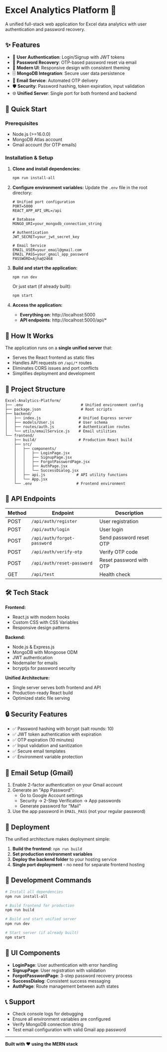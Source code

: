 # Excel Analytics Platform 🚀

A unified full-stack web application for Excel data analytics with user authentication and password recovery.

## ✨ Features

- 🔐 **User Authentication**: Login/Signup with JWT tokens
- 📧 **Password Recovery**: OTP-based password reset via email  
- 🎨 **Modern UI**: Responsive design with consistent theming
- 🗄️ **MongoDB Integration**: Secure user data persistence
- 📨 **Email Service**: Automated OTP delivery
- 🛡️ **Security**: Password hashing, token expiration, input validation
- 🌐 **Unified Server**: Single port for both frontend and backend

## 🚀 Quick Start

### Prerequisites
- Node.js (>=16.0.0)
- MongoDB Atlas account
- Gmail account (for OTP emails)

### Installation & Setup

1. **Clone and install dependencies:**
   ```bash
   npm run install-all
   ```

2. **Configure environment variables:**
   Update the `.env` file in the root directory:
   ```env
   # Unified port configuration
   PORT=5000
   REACT_APP_API_URL=/api

   # Database
   MONGO_URI=your_mongodb_connection_string

   # Authentication  
   JWT_SECRET=your_jwt_secret_key

   # Email Service
   EMAIL_USER=your_email@gmail.com
   EMAIL_PASS=your_gmail_app_password
   PASSWORD=Ajha@2468
   ```

3. **Build and start the application:**
   ```bash
   npm run dev
   ```
   
   Or just start (if already built):
   ```bash
   npm start
   ```

4. **Access the application:**
   - **Everything on**: http://localhost:5000
   - **API endpoints**: http://localhost:5000/api/*

## 🎯 How It Works

The application runs on a **single unified server** that:
- Serves the React frontend as static files
- Handles API requests on `/api/*` routes  
- Eliminates CORS issues and port conflicts
- Simplifies deployment and development

## 📁 Project Structure

```
Excel-Analytics-Platform/
├── .env                          # Unified environment config
├── package.json                  # Root scripts
├── backend/
│   ├── index.js                 # Unified Express server
│   ├── models/User.js           # User schema
│   ├── routes/auth.js           # Authentication routes
│   └── utils/emailService.js    # Email utilities
└── frontend/
    ├── build/                   # Production React build
    ├── src/
    │   ├── components/
    │   │   ├── LoginPage.jsx
    │   │   ├── SignupPage.jsx
    │   │   ├── ForgotPasswordPage.jsx
    │   │   ├── AuthPage.jsx
    │   │   └── SuccessDialog.jsx
    │   ├── api.js              # API utility functions
    │   └── App.jsx
    └── .env                    # Frontend environment
```

## 🔧 API Endpoints

| Method | Endpoint | Description |
|--------|----------|-------------|
| POST | `/api/auth/register` | User registration |
| POST | `/api/auth/login` | User login |
| POST | `/api/auth/forgot-password` | Send password reset OTP |
| POST | `/api/auth/verify-otp` | Verify OTP code |
| POST | `/api/auth/reset-password` | Reset password with OTP |
| GET | `/api/test` | Health check |

## 🛠 Tech Stack

**Frontend:**
- React.js with modern hooks
- Custom CSS with CSS Variables
- Responsive design patterns

**Backend:**
- Node.js & Express.js
- MongoDB with Mongoose ODM
- JWT authentication
- Nodemailer for emails
- bcryptjs for password security

**Unified Architecture:**
- Single server serves both frontend and API
- Production-ready React build
- Optimized static file serving

## 🔒 Security Features

- ✅ Password hashing with bcrypt (salt rounds: 10)
- ✅ JWT token authentication with expiration
- ✅ OTP expiration (10 minutes)
- ✅ Input validation and sanitization
- ✅ Secure email templates
- ✅ Environment variable protection

## 📧 Email Setup (Gmail)

1. Enable 2-factor authentication on your Gmail account
2. Generate an "App Password":
   - Go to Google Account settings
   - Security → 2-Step Verification → App passwords
   - Generate password for "Mail"
3. Use the app password in `EMAIL_PASS` (not your regular password)

## 🚀 Deployment

The unified architecture makes deployment simple:

1. **Build the frontend**: `npm run build`
2. **Set production environment variables**
3. **Deploy the backend folder** to your hosting service
4. **Single port deployment** - no need for separate frontend hosting

## 📝 Development Commands

```bash
# Install all dependencies
npm run install-all

# Build frontend for production  
npm run build

# Build and start unified server
npm run dev

# Start server (if already built)
npm start
```

## 🎨 UI Components

- **LoginPage**: User authentication with error handling
- **SignupPage**: User registration with validation
- **ForgotPasswordPage**: 3-step password recovery process
- **SuccessDialog**: Consistent success messaging
- **AuthPage**: Route management between auth states

## 📞 Support

- Check console logs for debugging
- Ensure all environment variables are configured
- Verify MongoDB connection string
- Test email configuration with valid Gmail app password

---

**Built with ❤️ using the MERN stack**
